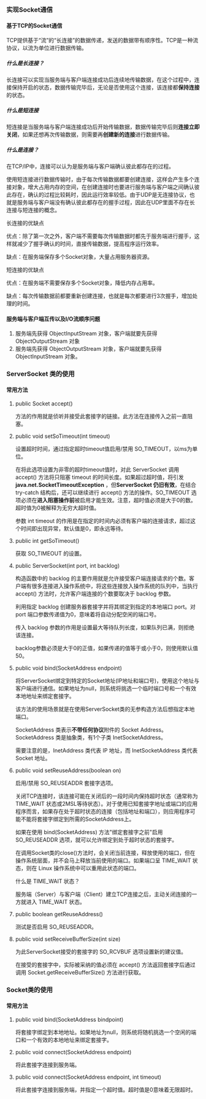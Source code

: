 ### 实现Socket通信

#### 基于TCP的Socket通信

TCP提供基于“流”的“长连接”的数据传递，发送的数据带有顺序性。TCP是一种流协议，以流为单位进行数据传输。

##### 什么是长连接？

长连接可以实现当服务端与客户端连接成功后连续地传输数据，在这个过程中，连接保持开启的状态，数据传输完毕后，无论是否使用这个连接，该连接都**保持连接**的状态。

##### 什么是短连接

短连接是当服务端与客户端连接成功后开始传输数据，数据传输完毕后则**连接立即关闭**，如果还想再次传输数据，则需要再**创建新的连接**进行数据传输。

##### 什么是连接？

在TCP/IP中，连接可以认为是服务端与客户端确认彼此都存在的过程。

使用短连接进行数据传输时，由于每次传输数据都要创建连接，这样会产生多个连接对象，增大占用内存的空间，在创建连接时也要进行服务端与客户端之间确认彼此存在，确认的过程比较耗时，因此运行效率较低。由于UDP是无连接协议，也就是服务端与客户端没有确认彼此都存在的握手过程，因此在UDP里面不存在长连接与短连接的概念。

长连接的优缺点

优点：除了第一次之外，客户端不需要每次传输数据时都先于服务端进行握手，这样就减少了握手确认的时间，直接传输数据，提高程序运行效率。

缺点：在服务端保存多个Socket对象，大量占用服务器资源。

短连接的优缺点

优点：在服务端不需要保存多个Socket对象，降低内存占用率。

缺点：每次传输数据前都要重新创建连接，也就是每次都要进行3次握手，增加处理的时间。

#### 服务端与客户端互传以及I/O流顺序问题

1. 服务端先获得 ObjectInputStream 对象，客户端就要先获得 ObjectOutputStream 对象
2. 服务端先获得 ObjectOutputStream 对象，客户端就要先获得 ObjectInputStream 对象。

### ServerSocket 类的使用

#### 常用方法

1. public Socket accept() 

   方法的作用就是侦听并接受此套接字的链接。此方法在连接传入之前一直阻塞。 

2. public void setSoTimeout(int timeout)

   设置超时时间，通过指定超时timeout值启用/禁用 SO_TIMEOUT，以ms为单位。

   在将此选项设置为非零的超时timeout值时，对此 ServerSocket 调用 accept() 方法将只阻塞 timeout 的时间长度。如果超过超时值，将引发 **java.net.SocketTimeoutException** ，但**ServerSocket 仍旧有效**，在结合 try-catch 结构后，还可以继续进行 accept() 方法的操作。SO_TIMEOUT 选项必须在**进入阻塞操作前**被启用才能生效。注意，超时值必须是大于0的数。超时值为0被解释为无穷大超时值。

   参数 int timeout 的作用是在指定的时间内必须有客户端的连接请求，超过这个时间即出现异常，默认值是0，即永远等待。

3. public int getSoTimeout()

   获取 SO_TIMEOUT 的设置。

4. public ServerSocket(int port, int backlog)

   构造函数中的 backlog 的主要作用就是允许接受客户端连接请求的个数。客户端有很多连接进入操作系统中，将这些连接放入操作系统的队列中，当执行 accept() 方法时，允许客户端连接的个数要取决于 backlog 参数。

   利用指定 backlog 创建服务器套接字并将其绑定到指定的本地端口 port。对 port 端口参数传递值为0，意味着将自动分配空闲的端口号。

   传入 backlog 参数的作用是设置最大等待队列长度，如果队列已满，则拒绝该连接。

   backlog参数必须是大于0的正值，如果传递的值等于或小于0，则使用默认值50。

5. public void bind(SocketAddress endpoint)

   将ServerSocket绑定到特定的Socket地址(IP地址和端口号)，使用这个地址与客户端进行通信。如果地址为null，则系统将挑选一个临时端口号和一个有效本地地址来绑定套接字。

   该方法的使用场景就是在使用ServerSocket类的无参构造方法后想指定本地端口。

   SocketAddress 类表示**不带任何协议**附件的 Socket Address。SocketAddress 类是抽象类，有1个子类 InetSocketAddress。

   需要注意的是，InetAddress 类代表 IP 地址，而 InetSocketAddress 类代表 Socket 地址。

6. public void setReuseAddress(boolean on)

   启用/禁用 SO_REUSEADDR 套接字选项。

   关闭TCP连接时，该连接可能在关闭后的一段时间内保持超时状态（通常称为 TIME_WAIT 状态或2MSL等待状态）。对于使用已知套接字地址或端口的应用程序而言，如果存在处于超时状态的连接（包括地址和端口），则应用程序可能不能将套接字绑定到所需的SocketAddress上。

   如果在使用 bind(SocketAddress) 方法"绑定套接字之前"启用 SO_REUSEADDR 选项，就可以允许绑定到处于超时状态的套接字。

   在调用Socket类的close()方法时，会关闭当前连接，释放使用的端口，但在操作系统层面，并不会马上释放当前使用的端口。如果端口呈 TIME_WAIT 状态，则在 Linux 操作系统中可以重用此状态的端口。

   什么是 TIME_WAIT 状态？

   服务端（Server）与客户端（Client）建立TCP连接之后，主动关闭连接的一方就进入 TIME_WAIT 状态。

7. public boolean getReuseAddress()

   测试是否启用 SO_REUSEADDR。

8. public void setReceiveBufferSize(int size)

   为此ServerSocket接受的套接字的 SO_RCVBUF 选项设置新的建议值。

   在接受的套接字中，实际被采纳的值必须在 accept() 方法返回套接字后通过调用 Socket.getReceiveBufferSize() 方法进行获取。

### Socket类的使用

#### 常用方法

1. public void bind(SocketAddress bindpoint)

   将套接字绑定到本地地址。如果地址为null，则系统将随机挑选一个空闲的端口和一个有效的本地地址来绑定套接字。

2. public void connect(SocketAddress endpoint)

   将此套接字连接到服务端。

3. public void connect(SocketAddress endpoint, int timeout)

   将此套接字连接到服务端，并指定一个超时值。超时值是0意味着无限超时。